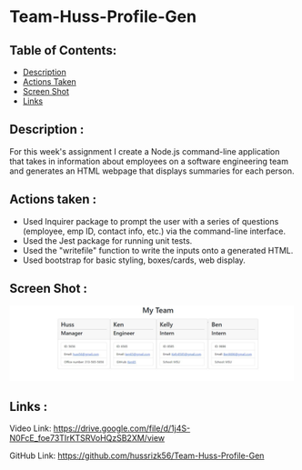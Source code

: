 # Team-Huss-Profile-Gen


## Table of Contents: 
* [Description](#Description)
* [Actions Taken](#Actions)
* [Screen Shot](#Screen)
* [Links](#Links)


## Description :
For this week's assignment I create a Node.js command-line application that takes in information about employees on a software engineering team and generates an HTML webpage that displays summaries for each person. 


## Actions taken :
* Used Inquirer package to prompt the user with a series of questions (employee, emp ID, contact info, etc.) via the command-line interface. 
* Used the Jest package for running unit tests. 
* Used the "writefile" function to write the inputs onto a generated HTML. 
* Used bootstrap for basic styling, boxes/cards, web display.  
 
## Screen Shot :

<img src="teampge.jpg" width="500px"/> 


## Links :
Video Link: https://drive.google.com/file/d/1j4S-N0FcE_foe73TIrKTSRVoHQzSB2XM/view

GitHub Link: https://github.com/hussrizk56/Team-Huss-Profile-Gen






